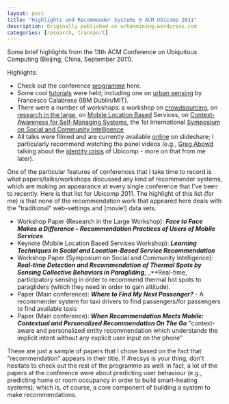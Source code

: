 ```yaml
---
layout: post
title: "Highlights and Recommender Systems @ ACM Ubicomp 2011"
description: Originally published on urbanmining.wordpress.com
categories: [research, transport]
---
```


Some brief highlights from the 13th ACM Conference on Ubiquitous Computing (Beijing, China, September 2011).

Highlights:
* Check out the conference <a href="http://www.ubicomp.org/ubicomp2011/programs.html" target="_blank">programme</a> here.
* Some cool <a href="http://www.ubicomp.org/ubicomp2011/tutorial.html" target="_blank">tutorials</a> were held; including one on <a href="http://www.ubicomp.org/ubicomp2011/tutorial.html#T5" target="_blank">urban sensing</a> by Francesco Calabrese (IBM Dublin/MIT).
* There were a number of workshops: a workshop on <a href="http://www.personal.psu.edu/u1o/crowdsourcing/presentation.html" target="_blank">crowdsourcing</a>, on <a href="http://large.mobilelifecentre.org/2011/?page_id=83" target="_blank">research in the large</a>, on <a href="http://mwnet.cse.ust.hk/MLBS11/index.files/programs.html" target="_blank">Mobile Location Based</a> Services, on <a href="http://www.rn.inf.tu-dresden.de/hwn/2011/casemans/technicalprogram.html" target="_blank">Context-Awareness for Self-Managing Systems</a>, the 1st International <a href="http://www.ayu.ics.keio.ac.jp/members/bingo/SCI/index.html" target="_blank">Symposium on Social and Community Intelligence</a>
* All talks were filmed and are currently available <a href="http://www.slideshare.net/tag/ubicomp2011/2" target="_blank">online</a> on slideshare; I particularly recommend watching the panel videos (e.g., <a href="http://www.gregoryabowd.com/" target="_blank">Greg Abowd</a> talking about the <a href="http://www.slideshare.net/ubicomp2011/acm-ubicomp-2011-panel-9353487" target="_blank">identity crisis</a> of Ubicomp - more on that from me later).

One of the particular features of conferences that I take time to record is what papers/talks/workshops discussed any kind of recommender systems, which are making an appearance at every single conference that I've been to recently. Here is that list for Ubicomp 2011. The highlight of this list (for me) is that none of the recommendation work that appeared here deals with the "traditional" web-settings and (movie!) data sets.

* Workshop Paper (Research in the Large Workshop): **_Face to Face Makes a Difference – Recommendation Practices of Users of Mobile Services_**
* Keynote (Mobile Location Based Services Workshop): **_Learning Techniques in Social and Location-Based Service Recommendation_**
* Workshop Paper (Symposium on Social and Community Intelligence): **_Real-time Detection and Recommendation of Thermal Spots by Sensing Collective Behaviors in Paragliding_**, _**Real-time, participatory sensing in order to recommend thermal hot spots to paragliders (which they need in order to gain altitude).
* Paper (Main conference): **_Where to Find My Next Passenger?_** - A recommender system for taxi drivers to find passengers/for passengers to find available taxis
* Paper (Main conference): **_When Recommendation Meets Mobile: Contextual and Personalized Recommendation On The Go_** "context-aware and personalized entity recommendation which understands the implicit intent without any explicit user input on the phone"

These are just a sample of papers that I chose based on the fact that "recommendation" appears in their title. If #recsys is your thing, don't hesitate to check out the rest of the programme as well: in fact, a lot of the papers at the conference were about predicting user behaviour (e.g., predicting home or room occupancy in order to build smart-heating systems); which is, of course, a core component of building a system to make recommendations.
